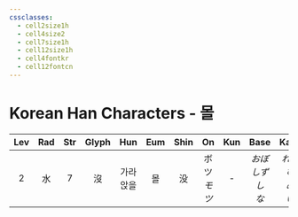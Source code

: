 ```yaml
---
cssclasses:
  - cell2size1h
  - cell4size2
  - cell7size1h
  - cell12size1h
  - cell4fontkr
  - cell12fontcn
---
```


# Korean Han Characters - 몰

| Lev | Rad | Str | Glyph | Hun  | Eum | Shin |     On     | Kun |         Base         |        Kana         | Simp |    Man    | Can  |    Viet    |
| :-: | :-: | :-: | :---: | :--: | :-: | :--: | :--------: | :-: | :------------------: | :-----------------: | :--: | :-------: | :--: | :--------: |
|  2  |  水  |  7  |   沒   | 가라앉을 |  몰  |  没   | ボツ<br>*モツ* |  -  | *おぼ<br>しず<br>し<br>な* | *れる<br>む<br>ぬ<br>い* |  没   | méi<br>mò | mut6 | mốt<br>một |
